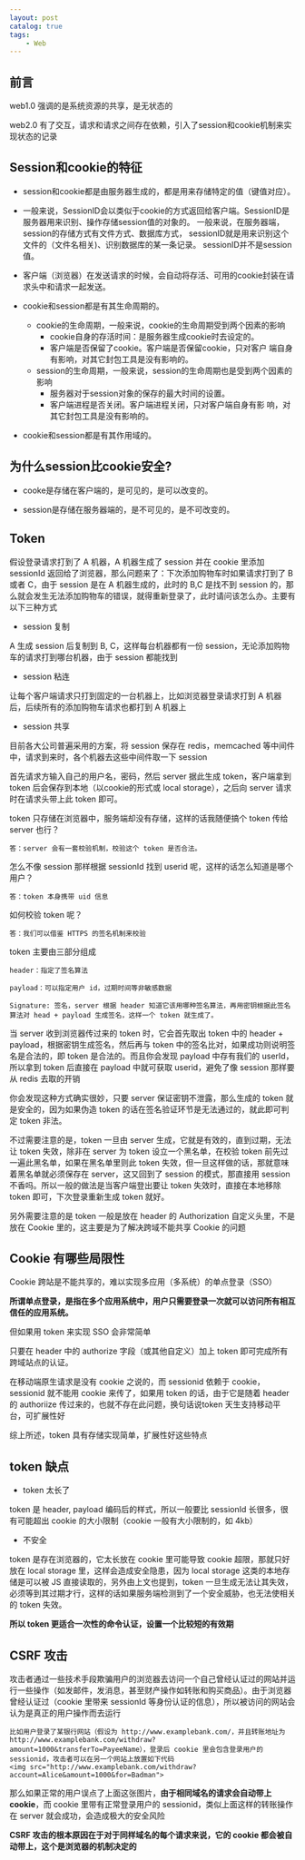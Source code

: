 ```yaml
---
layout: post   	
catalog: true 	
tags:
    - Web
---
```






## 前言

web1.0	强调的是系统资源的共享，是无状态的

web2.0	有了交互，请求和请求之间存在依赖，引入了session和cookie机制来实现状态的记录

## Session和cookie的特征

* session和cookie都是由服务器生成的，都是用来存储特定的值（键值对应）。

* 一般来说，SessionID会以类似于cookie的方式返回给客户端。SessionID是服务器用来识别、操作存储session值的对象的。
  一般来说，在服务器端，session的存储方式有文件方式、数据库方式，
  sessionID就是用来识别这个文件的（文件名相关)、识别数据库的某一条记录。
  sessionID并不是session值。
* 客户端（浏览器）在发送请求的时候，会自动将存活、可用的cookie封装在请求头中和请求一起发送。
* cookie和session都是有其生命周期的。
  - cookie的生命周期，一般来说，cookie的生命周期受到两个因素的影响
    - cookie自身的存活时间：是服务器生成cookie时去设定的。
    - 客户端是否保留了cookie。客户端是否保留cookie，只对客户
    端自身有影响，对其它封包工具是没有影响的。
  - session的生命周期，一般来说，session的生命周期也是受到两个因素的影响
    - 服务器对于session对象的保存的最大时间的设置。
    - 客户端进程是否关闭。客户端进程关闭，只对客户端自身有影
      响，对其它封包工具是没有影响的。
* cookie和session都是有其作用域的。

## 为什么session比cookie安全?

* cooke是存储在客户端的，是可见的，是可以改变的。

- session是存储在服务器端的，是不可见的，是不可改变的。

## Token

假设登录请求打到了 A 机器，A 机器生成了 session 并在 cookie 里添加 sessionId 返回给了浏览器，那么问题来了：下次添加购物车时如果请求打到了 B 或者 C，由于 session 是在 A 机器生成的，此时的 B,C 是找不到 session 的，那么就会发生无法添加购物车的错误，就得重新登录了，此时请问该怎么办。主要有以下三种方式

* session 复制

A 生成 session 后复制到 B, C，这样每台机器都有一份 session，无论添加购物车的请求打到哪台机器，由于 session 都能找到

* session 粘连

让每个客户端请求只打到固定的一台机器上，比如浏览器登录请求打到 A 机器后，后续所有的添加购物车请求也都打到 A 机器上

* session 共享

目前各大公司普遍采用的方案，将 session 保存在 redis，memcached 等中间件中，请求到来时，各个机器去这些中间件取一下 session



首先请求方输入自己的用户名，密码，然后 server 据此生成 token，客户端拿到 token 后会保存到本地（以cookie的形式或 local storage），之后向 server 请求时在请求头带上此 token 即可。

token 只存储在浏览器中，服务端却没有存储，这样的话我随便搞个 token 传给 server 也行？

```
答：server 会有一套校验机制，校验这个 token 是否合法。
```

怎么不像 session 那样根据 sessionId 找到 userid 呢，这样的话怎么知道是哪个用户？

```
答：token 本身携带 uid 信息
```

如何校验 token 呢？

```
答：我们可以借鉴 HTTPS 的签名机制来校验
```

token 主要由三部分组成

```
header：指定了签名算法

payload：可以指定用户 id，过期时间等非敏感数据

Signature: 签名，server 根据 header 知道它该用哪种签名算法，再用密钥根据此签名算法对 head + payload 生成签名，这样一个 token 就生成了。
```



当 server 收到浏览器传过来的 token 时，它会首先取出 token 中的 header + payload，根据密钥生成签名，然后再与 token 中的签名比对，如果成功则说明签名是合法的，即 token 是合法的。而且你会发现 payload 中存有我们的 userId，所以拿到 token 后直接在 payload 中就可获取 userid，避免了像 session 那样要从 redis 去取的开销

你会发现这种方式确实很妙，只要 server 保证密钥不泄露，那么生成的 token 就是安全的，因为如果伪造 token 的话在签名验证环节是无法通过的，就此即可判定 token 非法。

不过需要注意的是，token 一旦由 server 生成，它就是有效的，直到过期，无法让 token 失效，除非在 server 为 token 设立一个黑名单，在校验 token 前先过一遍此黑名单，如果在黑名单里则此  token 失效，但一旦这样做的话，那就意味着黑名单就必须保存在 server，这又回到了 session 的模式，那直接用 session 不香吗。所以一般的做法是当客户端登出要让 token 失效时，直接在本地移除 token 即可，下次登录重新生成 token 就好。

另外需要注意的是 token 一般是放在 header 的 Authorization 自定义头里，不是放在 Cookie 里的，这主要是为了解决跨域不能共享 Cookie 的问题

## Cookie 有哪些局限性

Cookie 跨站是不能共享的，难以实现多应用（多系统）的单点登录（SSO）

**所谓单点登录，是指在多个应用系统中，用户只需要登录一次就可以访问所有相互信任的应用系统。**

但如果用 token 来实现 SSO 会非常简单

只要在 header 中的 authorize 字段（或其他自定义）加上 token 即可完成所有跨域站点的认证。

在移动端原生请求是没有 cookie 之说的，而 sessionid 依赖于 cookie，sessionid 就不能用 cookie 来传了，如果用 token 的话，由于它是随着 header 的 authoriize 传过来的，也就不存在此问题，换句话说token 天生支持移动平台，可扩展性好

综上所述，token 具有存储实现简单，扩展性好这些特点

## token 缺点

* token 太长了

token 是 header, payload 编码后的样式，所以一般要比 sessionId 长很多，很有可能超出 cookie 的大小限制（cookie 一般有大小限制的，如 4kb）

* 不安全

token 是存在浏览器的，它太长放在 cookie 里可能导致 cookie 超限，那就只好放在 local storage 里，这样会造成安全隐患，因为 local storage 这类的本地存储是可以被 JS 直接读取的，另外由上文也提到，token 一旦生成无法让其失效，必须等到其过期才行，这样的话如果服务端检测到了一个安全威胁，也无法使相关的 token 失效。

**所以 token 更适合一次性的命令认证，设置一个比较短的有效期**

## CSRF 攻击

攻击者通过一些技术手段欺骗用户的浏览器去访问一个自己曾经认证过的网站并运行一些操作（如发邮件，发消息，甚至财产操作如转账和购买商品）。由于浏览器曾经认证过（cookie 里带来 sessionId 等身份认证的信息），所以被访问的网站会认为是真正的用户操作而去运行

```
比如用户登录了某银行网站（假设为 http://www.examplebank.com/，并且转账地址为 http://www.examplebank.com/withdraw?amount=1000&transferTo=PayeeName），登录后 cookie 里会包含登录用户的 sessionid，攻击者可以在另一个网站上放置如下代码
<img src="http://www.examplebank.com/withdraw?account=Alice&amount=1000&for=Badman">
```

那么如果正常的用户误点了上面这张图片，**由于相同域名的请求会自动带上 cookie**，而 cookie 里带有正常登录用户的 sessionid，类似上面这样的转账操作在 server 就会成功，会造成极大的安全风险

**CSRF 攻击的根本原因在于对于同样域名的每个请求来说，它的 cookie 都会被自动带上，这个是浏览器的机制决定的**